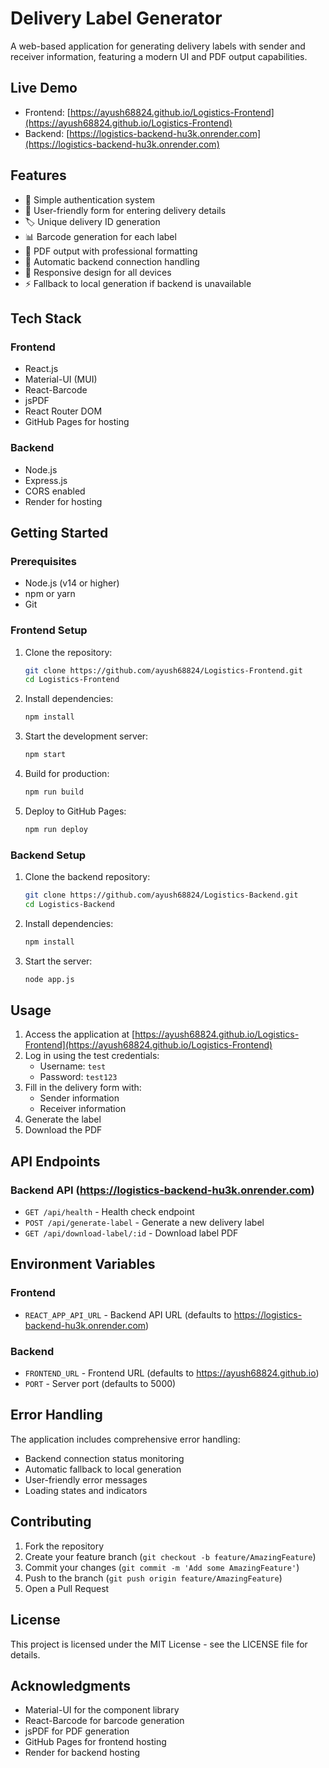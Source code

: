 # Delivery Label Generator

A web-based application for generating delivery labels with sender and receiver information, featuring a modern UI and PDF output capabilities.

## Live Demo

- Frontend: [https://ayush68824.github.io/Logistics-Frontend](https://ayush68824.github.io/Logistics-Frontend)
- Backend: [https://logistics-backend-hu3k.onrender.com](https://logistics-backend-hu3k.onrender.com)

## Features

- 🔐 Simple authentication system
- 📝 User-friendly form for entering delivery details
- 🏷️ Unique delivery ID generation
- 📊 Barcode generation for each label
- 📄 PDF output with professional formatting
- 🔄 Automatic backend connection handling
- 📱 Responsive design for all devices
- ⚡ Fallback to local generation if backend is unavailable

## Tech Stack

### Frontend
- React.js
- Material-UI (MUI)
- React-Barcode
- jsPDF
- React Router DOM
- GitHub Pages for hosting

### Backend
- Node.js
- Express.js
- CORS enabled
- Render for hosting

## Getting Started

### Prerequisites
- Node.js (v14 or higher)
- npm or yarn
- Git

### Frontend Setup
1. Clone the repository:
   ```bash
   git clone https://github.com/ayush68824/Logistics-Frontend.git
   cd Logistics-Frontend
   ```

2. Install dependencies:
   ```bash
   npm install
   ```

3. Start the development server:
   ```bash
   npm start
   ```

4. Build for production:
   ```bash
   npm run build
   ```

5. Deploy to GitHub Pages:
   ```bash
   npm run deploy
   ```

### Backend Setup
1. Clone the backend repository:
   ```bash
   git clone https://github.com/ayush68824/Logistics-Backend.git
   cd Logistics-Backend
   ```

2. Install dependencies:
   ```bash
   npm install
   ```

3. Start the server:
   ```bash
   node app.js
   ```

## Usage

1. Access the application at [https://ayush68824.github.io/Logistics-Frontend](https://ayush68824.github.io/Logistics-Frontend)
2. Log in using the test credentials:
   - Username: `test`
   - Password: `test123`
3. Fill in the delivery form with:
   - Sender information
   - Receiver information
4. Generate the label
5. Download the PDF

## API Endpoints

### Backend API (https://logistics-backend-hu3k.onrender.com)

- `GET /api/health` - Health check endpoint
- `POST /api/generate-label` - Generate a new delivery label
- `GET /api/download-label/:id` - Download label PDF

## Environment Variables

### Frontend
- `REACT_APP_API_URL` - Backend API URL (defaults to https://logistics-backend-hu3k.onrender.com)

### Backend
- `FRONTEND_URL` - Frontend URL (defaults to https://ayush68824.github.io)
- `PORT` - Server port (defaults to 5000)

## Error Handling

The application includes comprehensive error handling:
- Backend connection status monitoring
- Automatic fallback to local generation
- User-friendly error messages
- Loading states and indicators

## Contributing

1. Fork the repository
2. Create your feature branch (`git checkout -b feature/AmazingFeature`)
3. Commit your changes (`git commit -m 'Add some AmazingFeature'`)
4. Push to the branch (`git push origin feature/AmazingFeature`)
5. Open a Pull Request

## License

This project is licensed under the MIT License - see the LICENSE file for details.

## Acknowledgments

- Material-UI for the component library
- React-Barcode for barcode generation
- jsPDF for PDF generation
- GitHub Pages for frontend hosting
- Render for backend hosting

